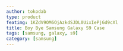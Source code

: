```yaml
---
author: tokodab
type: product
featimg: 1KZdV9OM6OjAzkdSJDL0UixIePjGd9cXl
title: Boy Bye Samsung Galaxy S9 Case
tags: [samsung, galaxy, s9]
category: [samsung]
---
```

